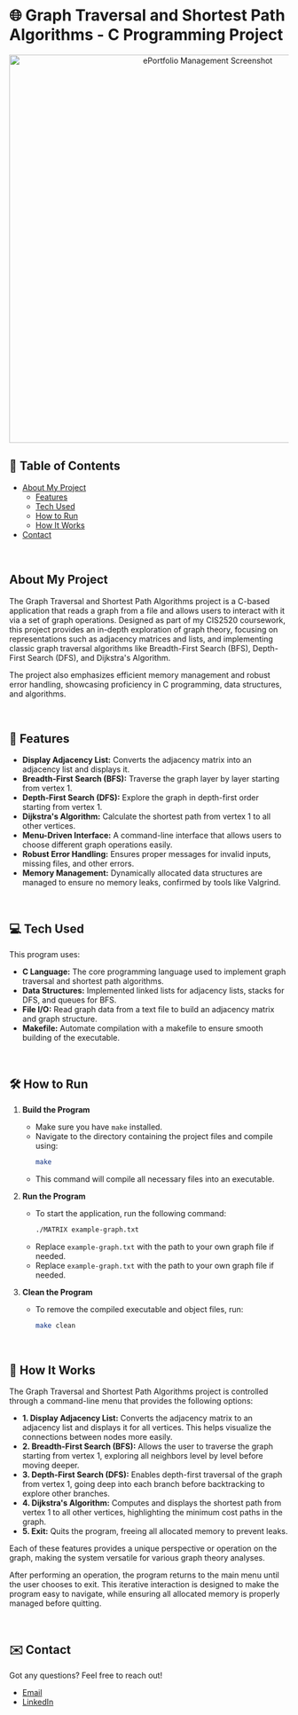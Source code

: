 # 🌐 Graph Traversal and Shortest Path Algorithms - C Programming Project

<p align="center">
  <img width="700" alt="ePortfolio Management Screenshot" src="https://github.com/user-attachments/assets/6c2e0e91-1b90-4f06-8445-a959a8fa3911">
</p>

## 📖 Table of Contents

- [About My Project](#-about-my-project)
  - [Features](#-features)
  - [Tech Used](#-tech-used)
  - [How to Run](#-how-to-run)
  - [How It Works](#-how-it-works)
- [Contact](#-contact)

<br/>

## About My Project
The Graph Traversal and Shortest Path Algorithms project is a C-based application that reads a graph from a file and allows users to interact with it via a set of graph operations. Designed as part of my CIS2520 coursework, this project provides an in-depth exploration of graph theory, focusing on representations such as adjacency matrices and lists, and implementing classic graph traversal algorithms like Breadth-First Search (BFS), Depth-First Search (DFS), and Dijkstra's Algorithm.

The project also emphasizes efficient memory management and robust error handling, showcasing proficiency in C programming, data structures, and algorithms.

<br/>

## 🚀 Features

- **Display Adjacency List:** Converts the adjacency matrix into an adjacency list and displays it.
- **Breadth-First Search (BFS):** Traverse the graph layer by layer starting from vertex 1.
- **Depth-First Search (DFS):** Explore the graph in depth-first order starting from vertex 1.
- **Dijkstra's Algorithm:** Calculate the shortest path from vertex 1 to all other vertices.
- **Menu-Driven Interface:** A command-line interface that allows users to choose different graph operations easily.
- **Robust Error Handling:** Ensures proper messages for invalid inputs, missing files, and other errors.
- **Memory Management:** Dynamically allocated data structures are managed to ensure no memory leaks, confirmed by tools like Valgrind.

<br/>

## 💻 Tech Used

This program uses:

- **C Language:** The core programming language used to implement graph traversal and shortest path algorithms.
- **Data Structures:** Implemented linked lists for adjacency lists, stacks for DFS, and queues for BFS.
- **File I/O:** Read graph data from a text file to build an adjacency matrix and graph structure.
- **Makefile:** Automate compilation with a makefile to ensure smooth building of the executable.

<br/>

## 🛠️ How to Run

1. **Build the Program**
    - Make sure you have `make` installed.
    - Navigate to the directory containing the project files and compile using:
      ```sh
      make
      ```
    - This command will compile all necessary files into an executable.

2. **Run the Program**
    - To start the application, run the following command:
      ```sh
      ./MATRIX example-graph.txt
      ```
    - Replace `example-graph.txt` with the path to your own graph file if needed.
    - Replace `example-graph.txt` with the path to your own graph file if needed.

3. **Clean the Program**
    - To remove the compiled executable and object files, run:
      ```sh
      make clean
      ```

<br/>

## 📝 How It Works

The Graph Traversal and Shortest Path Algorithms project is controlled through a command-line menu that provides the following options:

- **1. Display Adjacency List:** Converts the adjacency matrix to an adjacency list and displays it for all vertices. This helps visualize the connections between nodes more easily.
- **2. Breadth-First Search (BFS):** Allows the user to traverse the graph starting from vertex 1, exploring all neighbors level by level before moving deeper.
- **3. Depth-First Search (DFS):** Enables depth-first traversal of the graph from vertex 1, going deep into each branch before backtracking to explore other branches.
- **4. Dijkstra's Algorithm:** Computes and displays the shortest path from vertex 1 to all other vertices, highlighting the minimum cost paths in the graph.
- **5. Exit:** Quits the program, freeing all allocated memory to prevent leaks.

Each of these features provides a unique perspective or operation on the graph, making the system versatile for various graph theory analyses.

After performing an operation, the program returns to the main menu until the user chooses to exit. This iterative interaction is designed to make the program easy to navigate, while ensuring all allocated memory is properly managed before quitting.

<br/>

## ✉️ Contact

Got any questions? Feel free to reach out!

- [Email](mailto:markusgavra@gmail.com)
- [LinkedIn](https://www.linkedin.com/in/markus-gavra)

